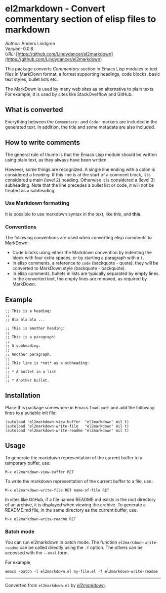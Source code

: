 # el2markdown - Convert commentary section of elisp files to markdown

*Author:* Anders Lindgren<br>
*Version:* 0.0.6<br>
*URL:* [https://github.com/Lindydancer/el2markdown](https://github.com/Lindydancer/el2markdown)<br>

This package converts *Commentary* section in Emacs Lisp modules to
text files in MarkDown format, a format supporting headings, code
blocks, basic text styles, bullet lists etc.

The MarkDown is used by many web sites as an alternative to plain
texts. For example, it is used by sites like StackOverflow and
GitHub.

## What is converted

Everything between the `Commentary:` and `Code:` markers are
included in the generated text. In addition, the title and *some*
metadata are also included.

## How to write comments

The general rule of thumb is that the Emacs Lisp module should be
written using plain text, as they always have been written.

However, some things are recognized. A single line ending with a
colon is considered a *heading*. If this line is at the start of a
comment block, it is considered a main (level 2) heading. Otherwise
it is considered a (level 3) subheading. Note that the line
precedes a bullet list or code, it will not be treated as a
subheading.

### Use Markdown formatting

It is possible to use markdown syntax in the text, like *this*, and
**this**.

### Conventions

The following conventions are used when converting elisp comments
to MarkDown:

* Code blocks using either the Markdown convention by indenting the
  block with four extra spaces, or by starting a paragraph with a
  `(`.
* In elisp comments, a reference to `code` (backquote - quote),
  they will be converted to MarkDown style (backquote - backquote).
* In elisp comments, bullets in lists are typically separated by
  empty lines. In the converted text, the empty lines are removed,
  as required by MarkDown.


## Example

    ;; This is a heading:
    ;;
    ;; Bla bla bla ...

    ;; This is another heading:
    ;;
    ;; This is a paragraph!
    ;;
    ;; A subheading:
    ;;
    ;; Another paragraph.
    ;;
    ;; This line is *not* as a subheading:
    ;;
    ;; * A bullet in a list
    ;;
    ;; * Another bullet.

## Installation

Place this package somewhere in Emacs `load-path` and add the
following lines to a suitable init file:

    (autoload 'el2markdown-view-buffer  "el2markdown" nil t)
    (autoload 'el2markdown-write-file   "el2markdown" nil t)
    (autoload 'el2markdown-write-readme "el2markdown" nil t)

## Usage

To generate the markdown representation of the current buffer to a
temporary buffer, use:

    M-x el2markdown-view-buffer RET

To write the markdown representation of the current buffer to a
file, use:

    M-x el2markdown-write-file RET name-of-file RET

In sites like GitHub, if a file named README.md exists in the root
directory of an archive, it is displayed when viewing the archive.
To generate a README.md file, in the same directory as the current
buffer, use:

    M-x el2markdown-write-readme RET

### Batch mode

You can run el2markdown in batch mode. The function
`el2markdown-write-readme` can be called directly using the `-f`
option. The others can be accessed with the `--eval` form.

For example,

    emacs -batch -l el2markdown.el my-file.el -f el2markdown-write-readme



---
Converted from `el2markdown.el` by [*el2markdown*](https://github.com/Lindydancer/el2markdown).

